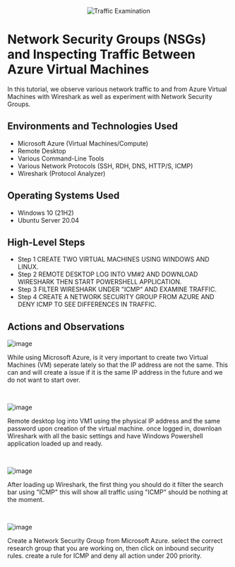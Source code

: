 <p align="center">
<img src="https://i.imgur.com/Ua7udoS.png" alt="Traffic Examination"/>
</p>

<h1>Network Security Groups (NSGs) and Inspecting Traffic Between Azure Virtual Machines</h1>
In this tutorial, we observe various network traffic to and from Azure Virtual Machines with Wireshark as well as experiment with Network Security Groups. <br />

<h2>Environments and Technologies Used</h2>

- Microsoft Azure (Virtual Machines/Compute)
- Remote Desktop
- Various Command-Line Tools
- Various Network Protocols (SSH, RDH, DNS, HTTP/S, ICMP)
- Wireshark (Protocol Analyzer)

<h2>Operating Systems Used </h2>

- Windows 10 (21H2)
- Ubuntu Server 20.04

<h2>High-Level Steps</h2>

- Step 1 CREATE TWO VIRTUAL MACHINES USING WINDOWS AND LINUX.
- Step 2 REMOTE DESKTOP LOG INTO VM#2 AND DOWNLOAD WIRESHARK THEN START POWERSHELL APPLICATION.
- Step 3 FILTER WIRESHARK UNDER "ICMP" AND EXAMINE TRAFFIC.
- Step 4 CREATE A NETWORK SECURITY GROUP FROM AZURE AND DENY ICMP TO SEE DIFFERENCES IN TRAFFIC.

<h2>Actions and Observations</h2>

<p>
</p>
<p>

![image](https://github.com/Randrade1995/Traffic-Examination/assets/161271930/4dda857e-b7ed-45f3-979b-517142a06739)



  
While using Microsoft Azure, is it very important to create two Virtual Machines (VM) seperate lately so that the IP address are not the same. This can and will create a issue
if it is the same IP address in the future and we do not want to start over.
</p>
<br />

<p>

![image](https://github.com/Randrade1995/Traffic-Examination/assets/161271930/6207cb93-1d22-402d-a895-123dd990a023)


</p>
<p>
Remote desktop log into VM1 using the physical IP address and the same password upon creation of the virtual machine. once logged in, downloan Wireshark with all the basic settings and have Windows Powershell application loaded up and ready. 
</p>
<br />

<p>

![image](https://github.com/Randrade1995/Traffic-Examination/assets/161271930/a8b3ab73-3515-4c2e-b356-0e118ec624bf)

</p>
<p>
After loading up Wireshark, the first thing you should do it filter the search bar using "ICMP" this will show all traffic using "ICMP" should be nothing at the moment. 
</p>
<br />



![image](https://github.com/Randrade1995/Traffic-Examination/assets/161271930/c6f50a99-d19f-4098-a861-d5c4f1bd7cd9)




Create a Network Security Group from Microsoft Azure. select the correct research group that you are working on, then click on inbound security rules. create a rule for ICMP and deny all action under 200 priority.



